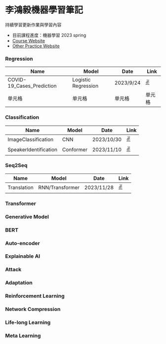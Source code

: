 # 李鴻毅機器學習筆記
持續學習更新作業與學習內容
* 目前課程進度：機器學習 2023 spring
* [Course Website](https://speech.ee.ntu.edu.tw/~hylee/ml/2023-spring.php)
* [Other Practice Website](https://statso.io/credit-score-classification-case-study/)
### Regression
|  Name  | Model| Date| Link |
|  ----  | ----  |  ----  | ----  |
| COVID-19_Cases_Prediction  | Logistic Regression | 2023/9/24  | [:v:](https://github.com/stephanie0324/ML_practrice/blob/master/Regression/ML2023-HW1-COVID-19_Cases_Prediction.ipynb) |
| 单元格  | 单元格 | 单元格  | 单元格 |

### Classification
|  Name  | Model| Date| Link |
|  ----  | ----  |  ----  | ----  |
| ImageClassification | CNN | 2023/10/30  | [:v:](https://github.com/stephanie0324/ML_practrice/blob/master/Classification/ML2023-HW3-ImageClassification.ipynb) |
| SpeakerIdentification  | Conformer | 2023/11/10  |[:v:](https://github.com/stephanie0324/ML_practrice/blob/master/Classification/ML2023_HW4-SpeakerIdentification.ipynb)|
### Seq2Seq
|  Name  | Model| Date| Link |
|  ----  | ----  |  ----  | ----  |
| Translation | RNN/Transformer | 2023/11/28  | [:v:](https://github.com/stephanie0324/ML_practrice/blob/master/Seq2Seq/ML2023-HW5-Translation.ipynb) |
### Transformer
### Generative Model
### BERT
### Auto-encoder
### Explainable AI
### Attack
### Adaptation
### Reinforcement Learning
### Network Compression
### Life-long Learning
### Meta Learning
